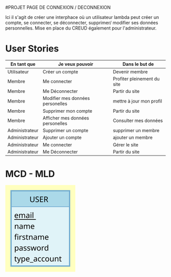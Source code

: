 #PROJET PAGE DE CONNEXION / DECONNEXION

Ici il s'agit de créer une interphace où un utilisateur lambda peut créer un compte, se connecter, se déconnecter, supprimer/ modifier ses données personnelles.
Mise en place du CREUD également pour l'administrateur.

# User Stories

|En tant que|Je veux pouvoir| Dans le but de|
|---|---|---|
|Utilisateur|Créer un compte|Devenir membre|
|Membre|Me connecter|Profiter pleinement du site|
|Membre|Me Déconnecter|Partir du site|
|Membre|Modifier mes données personelles|mettre à jour mon profil|
|Membre|Supprimer mon compte|Partir du site|
|Membre|Afficher mes données personelles|Consulter mes données|
|Administrateur|Supprimer un compte|supprimer un membre|
|Administrateur|Ajouter un compte|ajouter un membre|
|Administrateur|Me connecter|Gérer le site|
|Administrateur|Me Déconnecter|Partir du site|

# MCD - MLD
<img src="./Users.svg">

